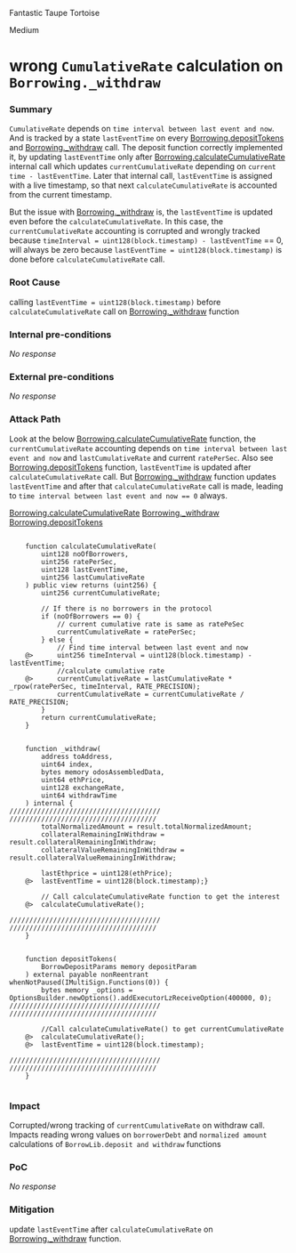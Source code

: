 Fantastic Taupe Tortoise

Medium

# wrong `CumulativeRate` calculation on `Borrowing._withdraw`

### Summary


`CumulativeRate` depends on `time interval between last event and now`. And is tracked by a state `lastEventTime` on every [Borrowing.depositTokens](https://github.com/sherlock-audit/2024-11-autonomint/blob/0d324e04d4c0ca306e1ae4d4c65f0cb9d681751b/Blockchain/Blockchian/contracts/Core_logic/borrowing.sol#L256-L258) and [Borrowing._withdraw](https://github.com/sherlock-audit/2024-11-autonomint/blob/0d324e04d4c0ca306e1ae4d4c65f0cb9d681751b/Blockchain/Blockchian/contracts/Core_logic/borrowing.sol#L701-L704) call. The deposit function correctly implemented it, by updating `lastEventTime` only after  [Borrowing.calculateCumulativeRate]() internal call which updates `currentCumulativeRate` depending on `current time - lastEventTime`. Later that internal call, `lastEventTime` is assigned with a live timestamp, so that next `calculateCumulativeRate` is accounted from the current timestamp.

But the issue with [Borrowing._withdraw](https://github.com/sherlock-audit/2024-11-autonomint/blob/0d324e04d4c0ca306e1ae4d4c65f0cb9d681751b/Blockchain/Blockchian/contracts/Core_logic/borrowing.sol#L701-L704) is, the `lastEventTime` is updated even before the `calculateCumulativeRate`. In this case, the `currentCumulativeRate` accounting is corrupted and wrongly tracked because `timeInterval = uint128(block.timestamp) - lastEventTime` == 0, will always be zero because `lastEventTime = uint128(block.timestamp)` is done before `calculateCumulativeRate` call.


### Root Cause



calling `lastEventTime = uint128(block.timestamp)` before `calculateCumulativeRate` call on [Borrowing._withdraw](https://github.com/sherlock-audit/2024-11-autonomint/blob/0d324e04d4c0ca306e1ae4d4c65f0cb9d681751b/Blockchain/Blockchian/contracts/Core_logic/borrowing.sol#L701-L704) function


### Internal pre-conditions

_No response_

### External pre-conditions

_No response_

### Attack Path




Look at the below [Borrowing.calculateCumulativeRate]() function, the `currentCumulativeRate` accounting depends on  `time interval between last event and now` and `lastCumulativeRate` and current `ratePerSec`. Also see [Borrowing.depositTokens](https://github.com/sherlock-audit/2024-11-autonomint/blob/0d324e04d4c0ca306e1ae4d4c65f0cb9d681751b/Blockchain/Blockchian/contracts/Core_logic/borrowing.sol#L256-L258) function, `lastEventTime` is updated after `calculateCumulativeRate` call. But [Borrowing._withdraw]() function updates `lastEventTime` and after that `calculateCumulativeRate` call is made, leading to `time interval between last event and now == 0` always.

[Borrowing.calculateCumulativeRate]()
[Borrowing._withdraw](https://github.com/sherlock-audit/2024-11-autonomint/blob/0d324e04d4c0ca306e1ae4d4c65f0cb9d681751b/Blockchain/Blockchian/contracts/Core_logic/borrowing.sol#L701-L704)
[Borrowing.depositTokens](https://github.com/sherlock-audit/2024-11-autonomint/blob/0d324e04d4c0ca306e1ae4d4c65f0cb9d681751b/Blockchain/Blockchian/contracts/Core_logic/borrowing.sol#L256-L258)

```solidity

    function calculateCumulativeRate(
        uint128 noOfBorrowers,
        uint256 ratePerSec,
        uint128 lastEventTime,
        uint256 lastCumulativeRate
    ) public view returns (uint256) {
        uint256 currentCumulativeRate;

        // If there is no borrowers in the protocol
        if (noOfBorrowers == 0) {
            // current cumulative rate is same as ratePeSec
            currentCumulativeRate = ratePerSec;
        } else {
            // Find time interval between last event and now
    @>      uint256 timeInterval = uint128(block.timestamp) - lastEventTime;
            //calculate cumulative rate
    @>      currentCumulativeRate = lastCumulativeRate * _rpow(ratePerSec, timeInterval, RATE_PRECISION);
            currentCumulativeRate = currentCumulativeRate / RATE_PRECISION;
        }
        return currentCumulativeRate;
    }


    function _withdraw(
        address toAddress,
        uint64 index,
        bytes memory odosAssembledData,
        uint64 ethPrice,
        uint128 exchangeRate,
        uint64 withdrawTime
    ) internal {
//////////////////////////////////////
/////////////////////////////////////
        totalNormalizedAmount = result.totalNormalizedAmount;
        collateralRemainingInWithdraw = result.collateralRemainingInWithdraw;
        collateralValueRemainingInWithdraw = result.collateralValueRemainingInWithdraw;

        lastEthprice = uint128(ethPrice);
    @>  lastEventTime = uint128(block.timestamp);} 

        // Call calculateCumulativeRate function to get the interest
    @>  calculateCumulativeRate();

//////////////////////////////////////
/////////////////////////////////////
    }


    function depositTokens(
        BorrowDepositParams memory depositParam
    ) external payable nonReentrant whenNotPaused(IMultiSign.Functions(0)) {
        bytes memory _options = OptionsBuilder.newOptions().addExecutorLzReceiveOption(400000, 0);
//////////////////////////////////////
/////////////////////////////////////

        //Call calculateCumulativeRate() to get currentCumulativeRate
    @>  calculateCumulativeRate();
    @>  lastEventTime = uint128(block.timestamp);

//////////////////////////////////////
/////////////////////////////////////
    }


```


### Impact


Corrupted/wrong tracking of `currentCumulativeRate` on withdraw call. Impacts reading wrong values on `borrowerDebt` and `normalized amount` calculations of `BorrowLib.deposit and withdraw` functions 


### PoC

_No response_

### Mitigation



update `lastEventTime` after `calculateCumulativeRate` on [Borrowing._withdraw](https://github.com/sherlock-audit/2024-11-autonomint/blob/0d324e04d4c0ca306e1ae4d4c65f0cb9d681751b/Blockchain/Blockchian/contracts/Core_logic/borrowing.sol#L701-L704) function.
